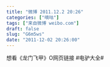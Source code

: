 ```yaml
---
title: "微博 2011.12.2 20:26"
categories: ["嘀咕"]
tags: ["来自微博 weibo.com"]
draft: false
slug: "G6m5ws"
date: "2011-12-02 20:26:00"
---
```


<p>想看《龙门飞甲》O网页链接  #电驴大全#  ​​​​</p>
